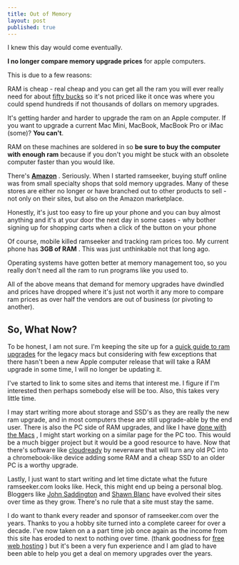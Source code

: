```yaml
---
title: Out of Memory
layout: post
published: true
---
```


I knew this day would come eventually.

**I no longer compare memory upgrade prices** for apple computers.

This is due to a few reasons:

RAM is cheap - real cheap and you can get all the ram you will ever really need for about [fifty bucks](http://amzn.to/1Uu2fZP) so it's not priced like it once was where you could spend hundreds if not thousands of dollars on memory upgrades.


It's getting harder and harder to upgrade the ram on an Apple computer. If you
want to upgrade a current Mac Mini, MacBook, MacBook Pro or iMac (some)? **You can't**.

RAM  on these machines are soldered in so **be sure to buy the computer with enough ram** because if you don't you might be stuck with an obsolete computer faster than you would like.

There's  **[Amazon](http://amzn.to/1Uu2fZP)** . Seriously.  When I started ramseeker, buying stuff online was from small specialty shops that sold memory upgrades.  Many of these stores are either no longer or have branched out to other products to sell - not only on their sites, but also on the Amazon marketplace.

Honestly, it's just too easy to fire up your phone and you can buy almost anything and it's at your door the next day in some cases - why bother signing up for shopping carts when a click of the button on your phone

Of course, mobile killed ramseeker and tracking ram prices too. My current phone has **3GB of RAM** .  This was just unthinkable not that long ago.

Operating systems  have gotten better at memory management too, so you really don't need all the ram to run programs like you used to.

All of the above means that demand for memory upgrades have dwindled and prices have dropped where it's just not worth it any more to compare ram prices as over half the vendors are out of business (or pivoting to another).

## So, What Now?


To be honest, I am not sure. I'm keeping the site up for  a [quick guide to ram upgrades](http://www.ramseeker.com/models) for the legacy macs but considering with few exceptions that there hasn't been a new Apple computer release that will take a RAM upgrade in some time, I will no longer be updating it.

I've started to link to some sites and items that interest me. I figure if I'm interested then perhaps somebody else will be too. Also, this takes very little time.  

I may start writing more about storage and SSD's as they are really the new ram upgrade, and in most computers these are still upgrade-able by the end user. There is also the PC side of RAM upgrades, and like I have [done with the Macs](http://ramseeker.com/models) , I might start working on a similar page for the PC too. This would be a much bigger project but it would be a good resource to have. Now that there's software like [cloudready](http://www.neverware.com) by neverware that will turn any old PC into a chromebook-like device adding some RAM and a cheap SSD to an older PC is a worthy upgrade.

Lastly, I just want to start writing and let time dictate what the future ramseeker.com looks like. Heck, this might end up being a personal blog.  Bloggers like [John Saddington](http://www.john.do) and [Shawn Blanc](http://shawnblanc.net) have evolved their sites over   time as they grow. There's no rule that a site must stay the same.

I do want to thank every reader and sponsor of ramseeker.com over the years. Thanks to you a hobby site turned into a complete career  for over a decade.  I've now taken on a a part time job once again as the income from this site has eroded to next to nothing over time. (thank goodness for [free web hosting](http://pages.github.com) ) but it's been a very fun experience and I am glad to have been able to help you get a deal on memory upgrades over the years.
